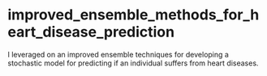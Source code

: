 # improved_ensemble_methods_for_heart_disease_prediction
I leveraged on an improved ensemble techniques for developing a stochastic model for predicting if an individual suffers from heart diseases.
